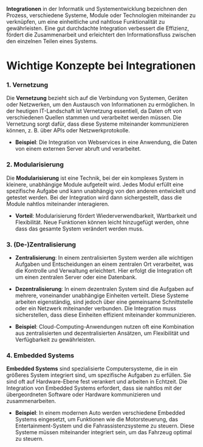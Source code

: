 **Integrationen** in der Informatik und Systementwicklung bezeichnen den Prozess, verschiedene Systeme, Module oder Technologien miteinander zu verknüpfen, um eine einheitliche und nahtlose Funktionalität zu gewährleisten. Eine gut durchdachte Integration verbessert die Effizienz, fördert die Zusammenarbeit und erleichtert den Informationsfluss zwischen den einzelnen Teilen eines Systems.

# Wichtige Konzepte bei Integrationen

### 1. **Vernetzung**
Die **Vernetzung** bezieht sich auf die Verbindung von Systemen, Geräten oder Netzwerken, um den Austausch von Informationen zu ermöglichen. In der heutigen IT-Landschaft ist Vernetzung essentiell, da Daten oft von verschiedenen Quellen stammen und verarbeitet werden müssen. Die Vernetzung sorgt dafür, dass diese Systeme miteinander kommunizieren können, z. B. über APIs oder Netzwerkprotokolle.

- **Beispiel**: Die Integration von Webservices in eine Anwendung, die Daten von einem externen Server abruft und verarbeitet.

### 2. **Modularisierung**
Die **Modularisierung** ist eine Technik, bei der ein komplexes System in kleinere, unabhängige Module aufgeteilt wird. Jedes Modul erfüllt eine spezifische Aufgabe und kann unabhängig von den anderen entwickelt und getestet werden. Bei der Integration wird dann sichergestellt, dass die Module nahtlos miteinander interagieren.

- **Vorteil**: Modularisierung fördert Wiederverwendbarkeit, Wartbarkeit und Flexibilität. Neue Funktionen können leicht hinzugefügt werden, ohne dass das gesamte System verändert werden muss.

### 3. **(De-)Zentralisierung**
- **Zentralisierung**: In einem zentralisierten System werden alle wichtigen Aufgaben und Entscheidungen an einem zentralen Ort verarbeitet, was die Kontrolle und Verwaltung erleichtert. Hier erfolgt die Integration oft um einen zentralen Server oder eine Datenbank.
- **Dezentralisierung**: In einem dezentralen System sind die Aufgaben auf mehrere, voneinander unabhängige Einheiten verteilt. Diese Systeme arbeiten eigenständig, sind jedoch über eine gemeinsame Schnittstelle oder ein Netzwerk miteinander verbunden. Die Integration muss sicherstellen, dass diese Einheiten effizient miteinander kommunizieren.

- **Beispiel**: Cloud-Computing-Anwendungen nutzen oft eine Kombination aus zentralisierten und dezentralisierten Ansätzen, um Flexibilität und Verfügbarkeit zu gewährleisten.

### 4. **Embedded Systems**
**Embedded Systems** sind spezialisierte Computersysteme, die in ein größeres System integriert sind, um spezifische Aufgaben zu erfüllen. Sie sind oft auf Hardware-Ebene fest verankert und arbeiten in Echtzeit. Die Integration von Embedded Systems erfordert, dass sie nahtlos mit der übergeordneten Software oder Hardware kommunizieren und zusammenarbeiten.

- **Beispiel**: In einem modernen Auto werden verschiedene Embedded Systems eingesetzt, um Funktionen wie die Motorsteuerung, das Entertainment-System und die Fahrassistenzsysteme zu steuern. Diese Systeme müssen miteinander integriert sein, um das Fahrzeug optimal zu steuern.


